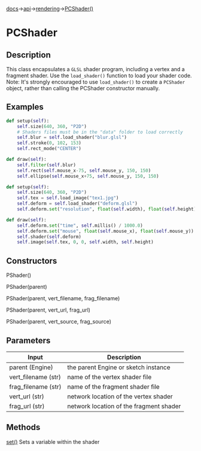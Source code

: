 [docs](/docs/)→[api](/docs/api)→[rendering](/docs/api/rendering)→[PCShader()](/docs/api/rendering/PCShader/PCShader_.md)

# PCShader

## Description

This class encapsulates a `GLSL` shader program, including a vertex and a fragment shader. Use the `load_shader()` function to load your shader code. Note: It's strongly encouraged to use `load_shader()` to create a `PCShader` object, rather than calling the PCShader constructor manually.

## Examples

```py
def setup(self):
    self.size(640, 360, "P2D")
    # Shaders files must be in the "data" folder to load correctly
    self.blur = self.load_shader("blur.glsl")
    self.stroke(0, 102, 153)
    self.rect_mode("CENTER")

def draw(self):
    self.filter(self.blur)
    self.rect(self.mouse_x-75, self.mouse_y, 150, 150)
    self.ellipse(self.mouse_x+75, self.mouse_y, 150, 150)
```

```py
def setup(self):
    self.size(640, 360, "P2D")
    self.tex = self.load_image("tex1.jpg")
    self.deform = self.load_shader("deform.glsl")
    self.deform.set("resolution", float(self.width), float(self.height))

def draw(self):
    self.deform.set("time", self.millis() / 1000.0)
    self.deform.set("mouse", float(self.mouse_x), float(self.mouse_y))
    self.shader(self.deform)
    self.image(self.tex, 0, 0, self.width, self.height)
```

## Constructors

PShader()	

PShader(parent)	

PShader(parent, vert_filename, frag_filename)	

PShader(parent, vert_url, frag_url)	

PShader(parent, vert_source, frag_source)	

## Parameters

| Input | Description |
|-------|-------------|
| parent (Engine) | the parent Engine or sketch instance |
| vert_filename (str) | name of the vertex shader file |
| frag_filename (str) | name of the fragment shader file |
| vert_url (str) | network location of the vertex shader |
| frag_url (str) | network location of the fragment shader |

## Methods

[set()](/docs/api/rendering/PCShader/PCShader_set_.md)	Sets a variable within the shader 
